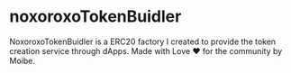 # noxoroxoTokenBuidler
NoxoroxoTokenBuidler is a ERC20 factory I created to provide the token creation service through dApps.
Made with Love ❤️ for the community by Moibe.
